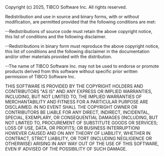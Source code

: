 ﻿Copyright (c) 2025, TIBCO Software Inc.
All rights reserved.

Redistribution and use in source and binary forms, with or without
modification, are permitted provided that the following conditions are
met:

--Redistributions of source code must retain the above copyright notice,
this list of conditions and the following disclaimer.

--Redistributions in binary form must reproduce the above copyright
notice, this list of conditions and the following disclaimer in the
documentation and/or other materials provided with the distribution.

--The name of TIBCO Software Inc. may not be used to endorse or promote
products derived from this software without specific prior written
permission of TIBCO Software Inc.


THIS SOFTWARE IS PROVIDED BY THE COPYRIGHT HOLDERS AND CONTRIBUTORS "AS
IS" AND ANY EXPRESS OR IMPLIED WARRANTIES, INCLUDING, BUT NOT LIMITED TO,
THE IMPLIED WARRANTIES OF MERCHANTABILITY AND FITNESS FOR A PARTICULAR
PURPOSE ARE DISCLAIMED. IN NO EVENT SHALL THE COPYRIGHT OWNER OR
CONTRIBUTORS BE LIABLE FOR ANY DIRECT, INDIRECT, INCIDENTAL, SPECIAL,
EXEMPLARY, OR CONSEQUENTIAL DAMAGES (INCLUDING, BUT NOT LIMITED TO,
PROCUREMENT OF SUBSTITUTE GOODS OR SERVICES; LOSS OF USE, DATA, OR
PROFITS; OR BUSINESS INTERRUPTION) HOWEVER CAUSED AND ON ANY THEORY OF
LIABILITY, WHETHER IN CONTRACT, STRICT LIABILITY, OR TORT (INCLUDING
NEGLIGENCE OR OTHERWISE) ARISING IN ANY WAY OUT OF THE USE OF THIS
SOFTWARE, EVEN IF ADVISED OF THE POSSIBILITY OF SUCH DAMAGE.
